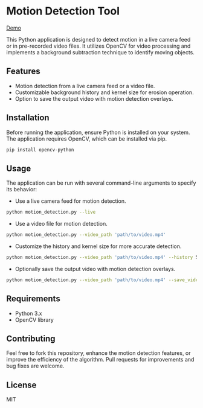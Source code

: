 # Motion Detection Tool

[Demo](https://youtu.be/9L3fVsAHmIs)

This Python application is designed to detect motion in a live camera feed or in pre-recorded video files. It utilizes OpenCV for video processing and implements a background subtraction technique to identify moving objects.

## Features

- Motion detection from a live camera feed or a video file.
- Customizable background history and kernel size for erosion operation.
- Option to save the output video with motion detection overlays.

## Installation

Before running the application, ensure Python is installed on your system. The application requires OpenCV, which can be installed via pip.

```bash
pip install opencv-python
```

## Usage

The application can be run with several command-line arguments to specify its behavior:

- Use a live camera feed for motion detection.

```bash
python motion_detection.py --live
```

- Use a video file for motion detection.

```bash
python motion_detection.py --video_path 'path/to/video.mp4'
```

- Customize the history and kernel size for more accurate detection.

```bash
python motion_detection.py --video_path 'path/to/video.mp4' --history 500 --kernel_size 5
```

- Optionally save the output video with motion detection overlays.

```bash
python motion_detection.py --video_path 'path/to/video.mp4' --save_video
```

## Requirements

- Python 3.x
- OpenCV library

## Contributing

Feel free to fork this repository, enhance the motion detection features, or improve the efficiency of the algorithm. Pull requests for improvements and bug fixes are welcome.

## License

MIT
